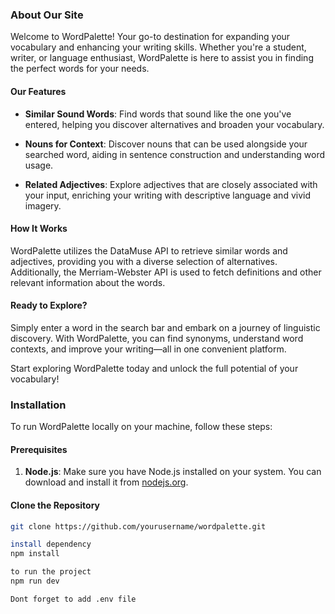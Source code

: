 ### About Our Site

Welcome to WordPalette! Your go-to destination for expanding your vocabulary and enhancing your writing skills. Whether you're a student, writer, or language enthusiast, WordPalette is here to assist you in finding the perfect words for your needs.

#### Our Features

- **Similar Sound Words**: Find words that sound like the one you've entered, helping you discover alternatives and broaden your vocabulary.
  
- **Nouns for Context**: Discover nouns that can be used alongside your searched word, aiding in sentence construction and understanding word usage.

- **Related Adjectives**: Explore adjectives that are closely associated with your input, enriching your writing with descriptive language and vivid imagery.

#### How It Works

WordPalette utilizes the DataMuse API to retrieve similar words and adjectives, providing you with a diverse selection of alternatives. Additionally, the Merriam-Webster API is used to fetch definitions and other relevant information about the words.

#### Ready to Explore?

Simply enter a word in the search bar and embark on a journey of linguistic discovery. With WordPalette, you can find synonyms, understand word contexts, and improve your writing—all in one convenient platform.


Start exploring WordPalette today and unlock the full potential of your vocabulary!


### Installation

To run WordPalette locally on your machine, follow these steps:

#### Prerequisites

1. **Node.js**: Make sure you have Node.js installed on your system. You can download and install it from [nodejs.org](https://nodejs.org/).



#### Clone the Repository

```bash
git clone https://github.com/yourusername/wordpalette.git

install dependency
npm install

to run the project
npm run dev

Dont forget to add .env file

